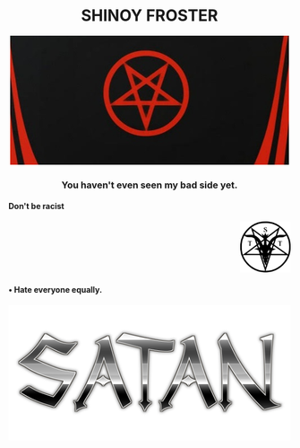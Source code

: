 <h1 align="center"> SHINOY FROSTER </h1> 

<div align="center"> <img src="./media/satan.jpeg"> </div>

<h3 align="center">You haven't even seen my bad side yet.

<h4 align="left"> Don't be racist </h4> <div align="right"> <img src="./media/symbol.png"width="90px"> </div>

#### • Hate everyone equally.


<div align="center"> <img src="./media/satanword.png"> </div>






